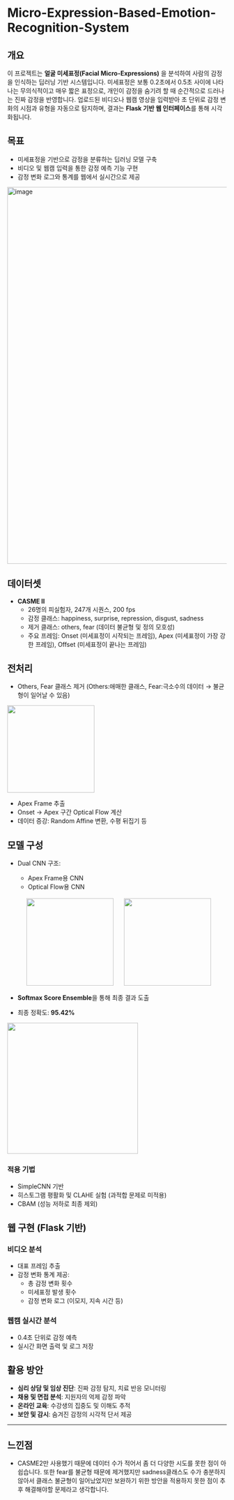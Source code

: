 # Micro-Expression-Based-Emotion-Recognition-System

## 개요
이 프로젝트는 **얼굴 미세표정(Facial Micro-Expressions)** 을 분석하여 사람의 감정을 인식하는 딥러닝 기반 시스템입니다.
미세표정은 보통 0.2초에서 0.5초 사이에 나타나는 무의식적이고 매우 짧은 표정으로, 개인이 감정을 숨기려 할 때 순간적으로 드러나는 진짜 감정을 반영합니다.
업로드된 비디오나 웹캠 영상을 입력받아 초 단위로 감정 변화의 시점과 유형을 자동으로 탐지하며, 결과는 **Flask 기반 웹 인터페이스**를 통해 시각화됩니다.


## 목표
- 미세표정을 기반으로 감정을 분류하는 딥러닝 모델 구축
- 비디오 및 웹캠 입력을 통한 감정 예측 기능 구현
- 감정 변화 로그와 통계를 웹에서 실시간으로 제공

<img width="863" alt="image" src="https://github.com/user-attachments/assets/fd9aa68c-2066-4422-aaf1-670a94ea7b31" />

## 데이터셋
- **CASME II**
  - 26명의 피실험자, 247개 시퀀스, 200 fps
  - 감정 클래스: happiness, surprise, repression, disgust, sadness
  - 제거 클래스: others, fear (데이터 불균형 및 정의 모호성)
  - 주요 프레임: Onset (미세표정이 시작되는 프레임), Apex (미세표정이 가장 강한 프레임), Offset (미세표정이 끝나는 프레임)

## 전처리
- Others, Fear 클래스 제거 (Others:애매한 클래스, Fear:극소수의 데이터 → 불균형이 일어날 수 있음)
 <img src="https://github.com/user-attachments/assets/ad4e7794-96a7-4d07-8bbe-db72245bdd6d" width="200" />

- Apex Frame 추출
- Onset → Apex 구간 Optical Flow 계산
- 데이터 증강: Random Affine 변환, 수평 뒤집기 등

## 모델 구성
- Dual CNN 구조:  
  - Apex Frame용 CNN  
  - Optical Flow용 CNN
  <br><br>
  <img src="https://github.com/user-attachments/assets/1f27533d-d70b-40a8-ba42-1d1b65f9b59f" width="200" hspace="20" />
  <img src="https://github.com/user-attachments/assets/9f2ee7d7-d6ba-4099-aa46-60ec47e91dec" width="200" />

- **Softmax Score Ensemble**을 통해 최종 결과 도출
- 최종 정확도: **95.42%**
<img src="https://github.com/user-attachments/assets/b89030be-8406-4309-a901-11600125ab00" width="300">

### 적용 기법
- SimpleCNN 기반
- 히스토그램 평활화 및 CLAHE 실험 (과적합 문제로 미적용)
- CBAM (성능 저하로 최종 제외)

## 웹 구현 (Flask 기반)

### 비디오 분석
- 대표 프레임 추출
- 감정 변화 통계 제공:
  - 총 감정 변화 횟수
  - 미세표정 발생 횟수
  - 감정 변화 로그 (이모지, 지속 시간 등)

### 웹캠 실시간 분석
- 0.4초 단위로 감정 예측
- 실시간 화면 출력 및 로그 저장

## 활용 방안
- **심리 상담 및 임상 진단**: 진짜 감정 탐지, 치료 반응 모니터링
- **채용 및 면접 분석**: 지원자의 억제 감정 파악
- **온라인 교육**: 수강생의 집중도 및 이해도 추적
- **보안 및 감시**: 숨겨진 감정의 시각적 단서 제공

----------------------------------------------------------

## 느낀점
- CASME2만 사용했기 때문에 데이터 수가 적어서 좀 더 다양한 시도를 못한 점이 아쉽습니다. 또한 fear를 불균형 때문에 제거했지만 sadness클래스도 수가 충분하지 않아서 클래스 불균형이 일어났었지만 보완하기 위한 방안을 적용하지 못한 점이 추후 해결해야할 문제라고 생각합니다.
